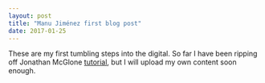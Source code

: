 ```yaml
---
layout: post
title: "Manu Jiménez first blog post"
date: 2017-01-25
---
```


These are my first tumbling steps into the digital. So far I have been ripping off Jonathan McGlone 
[tutorial](http://jmcglone.com/guides/github-pages/), but I will upload my own content soon enough.
